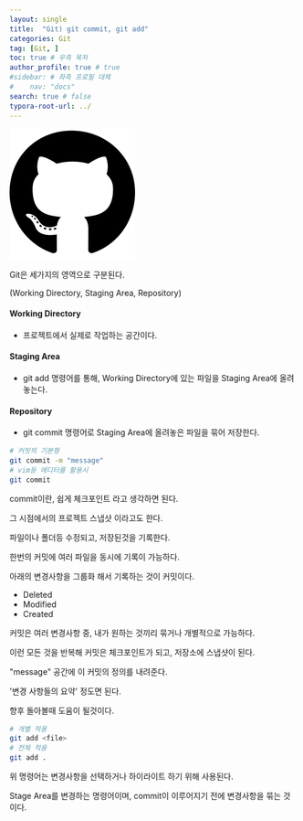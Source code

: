 ```yaml
---
layout: single
title:  "Git) git commit, git add"
categories: Git
tag: [Git, ]
toc: true # 우측 목차
author_profile: true # true
#sidebar: # 좌측 프로필 대체
#    nav: "docs"
search: true # false
typora-root-url: ../
---
```


![img](/images/2025-01-09-back019/img.png)

Git은 세가지의 영역으로 구분된다.

(Working Directory, Staging Area, Repository)

 

#### Working Directory

- 프로젝트에서 실제로 작업하는 공간이다.

 

#### Staging Area

- git add 명령어를 통해, Working Directory에 있는 파일을 Staging Area에 올려놓는다.

 

#### Repository

- git commit 명령어로 Staging Area에 올려놓은 파일을 묶어 저장한다.

``` bash
# 커밋의 기본형
git commit -m "message"
# vim등 에디터를 활용시
git commit
```

commit이란, 쉽게 체크포인트 라고 생각하면 된다.

그 시점에서의 프로젝트 스냅샷 이라고도 한다.





파일이나 폴더등 수정되고, 저장된것을 기록한다.

한번의 커밋에 여러 파일을 동시에 기록이 가능하다.





아래의 변경사항을 그룹화 해서 기록하는 것이 커밋이다.

- Deleted
- Modified
- Created

커밋은 여러 변경사항 중, 내가 원하는 것끼리 묶거나 개별적으로 가능하다.

이런 모든 것을 반복해 커밋은 체크포인트가 되고, 저장소에 스냅샷이 된다.

 



"message" 공간에 이 커밋의 정의를 내려준다.

'변경 사항들의 요약' 정도면 된다.

향후 돌아볼때 도움이 될것이다.





``` bash
# 개별 적용
git add <file>
# 전체 적용
git add .
```

위 명령어는 변경사항을 선택하거나 하이라이트 하기 위해 사용된다.

 



Stage Area를 변경하는 명령어이며, commit이 이루어지기 전에 변경사항을 묶는 것이다.